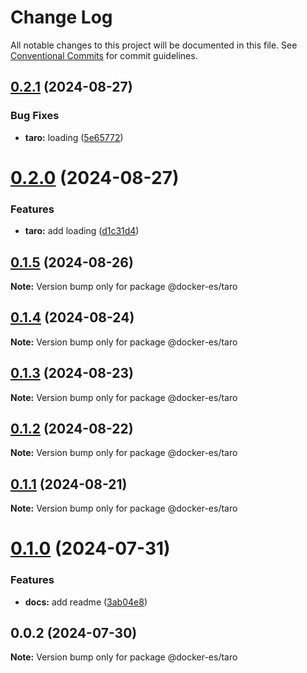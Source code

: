 # Change Log

All notable changes to this project will be documented in this file.
See [Conventional Commits](https://conventionalcommits.org) for commit guidelines.

## [0.2.1](https://github.com/docker-awesome/docker-es/compare/@docker-es/taro@0.2.0...@docker-es/taro@0.2.1) (2024-08-27)


### Bug Fixes

* **taro:** loading ([5e65772](https://github.com/docker-awesome/docker-es/commit/5e657729a868fa20dda76d439a57083821a45c70))





# [0.2.0](https://github.com/docker-awesome/docker-es/compare/@docker-es/taro@0.1.5...@docker-es/taro@0.2.0) (2024-08-27)


### Features

* **taro:** add loading ([d1c31d4](https://github.com/docker-awesome/docker-es/commit/d1c31d4d3554f91f86aec9e14d69e3d685061b3b))





## [0.1.5](https://github.com/docker-awesome/docker-es/compare/@docker-es/taro@0.1.4...@docker-es/taro@0.1.5) (2024-08-26)

**Note:** Version bump only for package @docker-es/taro





## [0.1.4](https://github.com/docker-awesome/docker-es/compare/@docker-es/taro@0.1.3...@docker-es/taro@0.1.4) (2024-08-24)

**Note:** Version bump only for package @docker-es/taro





## [0.1.3](https://github.com/docker-awesome/docker-es/compare/@docker-es/taro@0.1.2...@docker-es/taro@0.1.3) (2024-08-23)

**Note:** Version bump only for package @docker-es/taro





## [0.1.2](https://github.com/docker-awesome/docker-es/compare/@docker-es/taro@0.1.1...@docker-es/taro@0.1.2) (2024-08-22)

**Note:** Version bump only for package @docker-es/taro





## [0.1.1](https://github.com/docker-awesome/docker-es/compare/@docker-es/taro@0.1.0...@docker-es/taro@0.1.1) (2024-08-21)

**Note:** Version bump only for package @docker-es/taro





# [0.1.0](https://github.com/docker-awesome/docker-es/compare/@docker-es/taro@0.0.2...@docker-es/taro@0.1.0) (2024-07-31)


### Features

* **docs:** add readme ([3ab04e8](https://github.com/docker-awesome/docker-es/commit/3ab04e849e9418c8c000ea5fe56472783f28208c))





## 0.0.2 (2024-07-30)

**Note:** Version bump only for package @docker-es/taro
